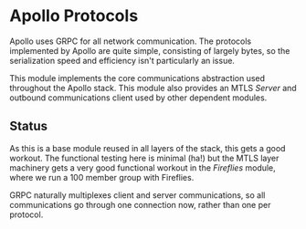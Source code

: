 # Apollo Protocols

Apollo uses GRPC for all network communication. The protocols implemented by Apollo are quite simple, consisting of
largely bytes, so the serialization speed and efficiency isn't particularly an issue.

This module implements the core communications abstraction used throughout the Apollo stack. This module also provides
an MTLS  _Server_  and outbound communications client used by other dependent modules.

## Status

As this is a base module reused in all layers of the stack, this gets a good workout. The functional testing here is
minimal (ha!) but the MTLS layer machinery gets a very good functional workout in the _Fireflies_ module, where we run a
100 member group with Fireflies.

GRPC naturally multiplexes client and server communications, so all communications go through one connection now, rather
than one per protocol.
